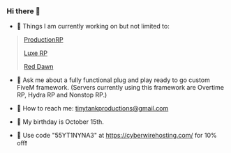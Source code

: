### Hi there 👋

- 🔭 Things I am currently working on but not limited to:
> [ProductionRP](https://www.productionrp.net/)
> 
> [Luxe RP](https://discord.gg/luxeroleplay)
>
> [Red Dawn](https://discord.gg/e8wWYUNZSN)



- 💬 Ask me about a fully functional plug and play ready to go custom FiveM framework. (Servers currently using this framework are Overtime RP, Hydra RP and Nonstop RP.)
- 📧 How to reach me: tinytankproductions@gmail.com
- 🎂 My birthday is October 15th.


- 🏃 Use code "55YT1NYNA3" at <https://cyberwirehosting.com/> for 10% off❗
